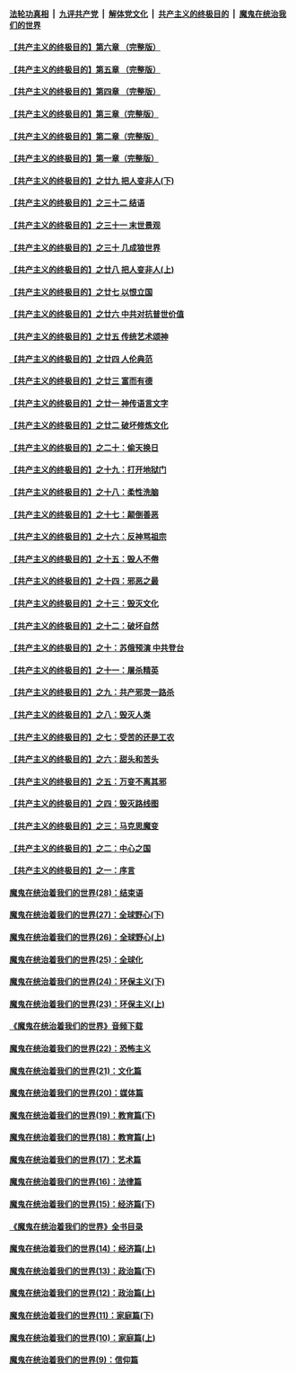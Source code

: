 ####  [法轮功真相](../../../../basic/blob/master/README.md?t=07040102) &nbsp;|&nbsp; [九评共产党](../../../../9ping.md/blob/master/README.md?t=07040102) &nbsp;|&nbsp; [解体党文化](../../../../jtdwh.md/blob/master/README.md?t=07040102)  &nbsp;|&nbsp; [共产主义的终极目的](../../../../gczydzjmd.md/blob/master/README.md?t=07040102) &nbsp;|&nbsp; [魔鬼在统治我们的世界](../../../../mgztzwmdsj.md/blob/master/README.md?t=07040102) 

#### [【共产主义的终极目的】第六章 （完整版）](../pages/nsc422/n11428913.md?t=07040102) 

#### [【共产主义的终极目的】第五章 （完整版）](../pages/nsc422/n11428912.md?t=07040102) 

#### [【共产主义的终极目的】第四章 （完整版）](../pages/nsc422/n11428907.md?t=07040102) 

#### [【共产主义的终极目的】第三章（完整版）](../pages/nsc422/n11428848.md?t=07040102) 

#### [【共产主义的终极目的】第二章（完整版）](../pages/nsc422/n11428831.md?t=07040102) 

#### [【共产主义的终极目的】第一章（完整版）](../pages/nsc422/n11417651.md?t=07040102) 

#### [【共产主义的终极目的】之廿九 把人变非人(下)](../pages/nsc422/n11344140.md?t=07040102) 

#### [【共产主义的终极目的】之三十二 结语](../pages/nsc422/n11360535.md?t=07040102) 

#### [【共产主义的终极目的】之三十一 末世景观](../pages/nsc422/n11351129.md?t=07040102) 

#### [【共产主义的终极目的】之三十 几成狼世界](../pages/nsc422/n11348280.md?t=07040102) 

#### [【共产主义的终极目的】之廿八 把人变非人(上)](../pages/nsc422/n11340492.md?t=07040102) 

#### [【共产主义的终极目的】之廿七 以恨立国](../pages/nsc422/n11336944.md?t=07040102) 

#### [【共产主义的终极目的】之廿六 中共对抗普世价值](../pages/nsc422/n11324785.md?t=07040102) 

#### [【共产主义的终极目的】之廿五 传统艺术颂神](../pages/nsc422/n11296396.md?t=07040102) 

#### [【共产主义的终极目的】之廿四 人伦典范](../pages/nsc422/n11296397.md?t=07040102) 

#### [【共产主义的终极目的】之廿三 富而有德](../pages/nsc422/n11283598.md?t=07040102) 

#### [【共产主义的终极目的】之廿一 神传语言文字](../pages/nsc422/n11263265.md?t=07040102) 

#### [【共产主义的终极目的】之廿二 破坏修炼文化](../pages/nsc422/n11245728.md?t=07040102) 

#### [【共产主义的终极目的】之二十：偷天换日](../pages/nsc422/n11238846.md?t=07040102) 

#### [【共产主义的终极目的】之十九：打开地狱门](../pages/nsc422/n11206376.md?t=07040102) 

#### [【共产主义的终极目的】之十八：柔性洗脑](../pages/nsc422/n11199994.md?t=07040102) 

#### [【共产主义的终极目的】之十七：颠倒善恶](../pages/nsc422/n11179782.md?t=07040102) 

#### [【共产主义的终极目的】之十六：反神骂祖宗](../pages/nsc422/n11166798.md?t=07040102) 

#### [【共产主义的终极目的】之十五：毁人不倦](../pages/nsc422/n11166792.md?t=07040102) 

#### [【共产主义的终极目的】之十四：邪恶之最](../pages/nsc422/n11150249.md?t=07040102) 

#### [【共产主义的终极目的】之十三：毁灭文化](../pages/nsc422/n11135227.md?t=07040102) 

#### [【共产主义的终极目的】之十二：破坏自然](../pages/nsc422/n11135214.md?t=07040102) 

#### [【共产主义的终极目的】之十：苏俄预演 中共登台](../pages/nsc422/n11118424.md?t=07040102) 

#### [【共产主义的终极目的】之十一：屠杀精英](../pages/nsc422/n11118442.md?t=07040102) 

#### [【共产主义的终极目的】之九：共产邪灵一路杀](../pages/nsc422/n11114139.md?t=07040102) 

#### [【共产主义的终极目的】之八：毁灭人类](../pages/nsc422/n11108503.md?t=07040102) 

#### [【共产主义的终极目的】之七：受苦的还是工农](../pages/nsc422/n11101809.md?t=07040102) 

#### [【共产主义的终极目的】之六：甜头和苦头](../pages/nsc422/n11096971.md?t=07040102) 

#### [【共产主义的终极目的】之五：万变不离其邪](../pages/nsc422/n11091285.md?t=07040102) 

#### [【共产主义的终极目的】之四：毁灭路线图](../pages/nsc422/n11086284.md?t=07040102) 

#### [【共产主义的终极目的】之三：马克思魔变](../pages/nsc422/n11061941.md?t=07040102) 

#### [【共产主义的终极目的】之二：中心之国](../pages/nsc422/n11047728.md?t=07040102) 

#### [【共产主义的终极目的】之一：序言](../pages/nsc422/n11086077.md?t=07040102) 

#### [魔鬼在统治着我们的世界(28)：结束语](../pages/nsc422/n10936246.md?t=07040102) 

#### [魔鬼在统治着我们的世界(27)：全球野心(下)](../pages/nsc422/n10928319.md?t=07040102) 

#### [魔鬼在统治着我们的世界(26)：全球野心(上)](../pages/nsc422/n10900318.md?t=07040102) 

#### [魔鬼在统治着我们的世界(25)：全球化](../pages/nsc422/n10788205.md?t=07040102) 

#### [魔鬼在统治着我们的世界(24)：环保主义(下)](../pages/nsc422/n10695307.md?t=07040102) 

#### [魔鬼在统治着我们的世界(23)：环保主义(上)](../pages/nsc422/n10688613.md?t=07040102) 

#### [《魔鬼在统治着我们的世界》音频下载](../pages/nsc422/n10635553.md?t=07040102) 

#### [魔鬼在统治着我们的世界(22)：恐怖主义](../pages/nsc422/n10614727.md?t=07040102) 

#### [魔鬼在统治着我们的世界(21)：文化篇](../pages/nsc422/n10597706.md?t=07040102) 

#### [魔鬼在统治着我们的世界(20)：媒体篇](../pages/nsc422/n10586579.md?t=07040102) 

#### [魔鬼在统治着我们的世界(19)：教育篇(下)](../pages/nsc422/n10564808.md?t=07040102) 

#### [魔鬼在统治着我们的世界(18)：教育篇(上)](../pages/nsc422/n10526970.md?t=07040102) 

#### [魔鬼在统治着我们的世界(17)：艺术篇](../pages/nsc422/n10499093.md?t=07040102) 

#### [魔鬼在统治着我们的世界(16)：法律篇](../pages/nsc422/n10485969.md?t=07040102) 

#### [魔鬼在统治着我们的世界(15)：经济篇(下)](../pages/nsc422/n10469975.md?t=07040102) 

#### [《魔鬼在统治着我们的世界》全书目录](../pages/nsc422/n10464261.md?t=07040102) 

#### [魔鬼在统治着我们的世界(14)：经济篇(上)](../pages/nsc422/n10457370.md?t=07040102) 

#### [魔鬼在统治着我们的世界(13)：政治篇(下)](../pages/nsc422/n10448270.md?t=07040102) 

#### [魔鬼在统治着我们的世界(12)：政治篇(上)](../pages/nsc422/n10444576.md?t=07040102) 

#### [魔鬼在统治着我们的世界(11)：家庭篇(下)](../pages/nsc422/n10440961.md?t=07040102) 

#### [魔鬼在统治着我们的世界(10)：家庭篇(上)](../pages/nsc422/n10435448.md?t=07040102) 

#### [魔鬼在统治着我们的世界(9)：信仰篇](../pages/nsc422/n10432159.md?t=07040102) 

